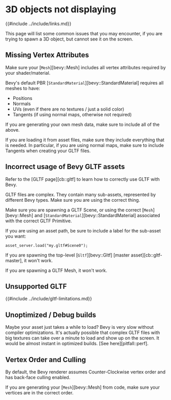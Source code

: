 # 3D objects not displaying

{{#include ../include/links.md}}

This page will list some common issues that you may encounter, if you are
trying to spawn a 3D object, but cannot see it on the screen.

## Missing Vertex Attributes

Make sure your [`Mesh`][bevy::Mesh] includes all vertex attributes required
by your shader/material.

Bevy's default PBR [`StandardMaterial`][bevy::StandardMaterial]
requires all meshes to have:
 - Positions
 - Normals
 - UVs (even if there are no textures / just a solid color)
 - Tangents (if using normal maps, otherwise not required)

If you are generating your own mesh data, make sure to include all of the
above.

If you are loading it from asset files, make sure they include everything
that is needed. In particular, if you are using normal maps, make sure
to include Tangents when creating your GLTF files.

## Incorrect usage of Bevy GLTF assets

Refer to the [GLTF page][cb::gltf] to learn how to correctly
use GLTF with Bevy.

GLTF files are complex. They contain many sub-assets, represented by
different Bevy types. Make sure you are using the correct thing.

Make sure you are spawning a GLTF Scene, or using the correct
[`Mesh`][bevy::Mesh] and [`StandardMaterial`][bevy::StandardMaterial]
associated with the correct GLTF Primitive.

If you are using an asset path, be sure to include a label for the sub-asset you want:

```rust,no_run,noplayground
asset_server.load("my.gltf#Scene0");
```

If you are spawning the top-level [`Gltf`][bevy::Gltf] [master asset][cb::gltf-master], it won't work.

If you are spawning a GLTF Mesh, it won't work.

## Unsupported GLTF

{{#include ../include/gltf-limitations.md}}

## Unoptimized / Debug builds

Maybe your asset just takes a while to load? Bevy is very slow without
compiler optimizations. It's actually possible that complex GLTF files with
big textures can take over a minute to load and show up on the screen. It
would be almost instant in optimized builds. [See here][pitfall::perf].

## Vertex Order and Culling

By default, the Bevy renderer assumes Counter-Clockwise vertex order and has
back-face culling enabled.

If you are generating your [`Mesh`][bevy::Mesh] from code, make sure your
vertices are in the correct order.
